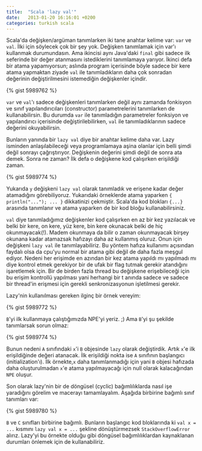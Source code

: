 ```yaml
---
title:  "Scala 'lazy val'"
date:   2013-01-20 16:16:01 +0200
categories: turkish scala
---
```

Scala'da değişken/argüman tanımlarken iki tane anahtar kelime var: `var` ve `val`. İlki için söylecek çok bir şey yok. Değişken tanımlamak için var'ı kullanmak durumundasın. Ama ikincisi aynı Java'daki `final` gibi sadece ilk seferinde bir değer atanmasını istediklerini tanımlamaya yarıyor. İkinci defa bir atama yapamıyorsun; aslında program içerisinde böyle sadece bir kere atama yapmaktan ziyade `val` ile tanımladıkların daha çok sonradan değerinin değiştirilmesini istemediğin değişkenler içindir.

{% gist 5989762 %}

`var` ve `val`'ı sadece değişkenleri tanımlarken değil aynı zamanda fonkisyon ve sınıf yapılandırıcıları (constructor) parametrelerini tanımlarken de kullanabilirsin. Bu durumda `var` ile tanımladığın parametreler fonksiyon ve yapılandırıcı içerisinde değiştirilebilirken, `val` ile tanımladıklarının sadece değerini okuyabilirsin.

Bunların yanında bir `lazy val` diye bir anahtar kelime daha var. Lazy isminden anlaşılabileceği veya programlamaya aşina olanlar için belli şimdi değil sonrayı çağrıştırıyor. Değişkenin değerini şimdi değil de sonra ata demek. Sonra ne zaman? İlk defa o değişkene kod çalışırken erişildiği zaman.

{% gist 5989774 %}

Yukarıda `y` değişkeni `lazy val` olarak tanımladık ve erişene kadar değer atamadığını görebiliyoruz. Yukarıdaki örneklerde atama yaparken `{ println("..."); ... }` dikkatinizi çekmiştir. Scala'da kod blokları `{...}` arasında tanımlanır ve atama yaparken de bir kod bloğu kullanabilirsiniz.

`val` diye tanımladığımız değişkenler kod çalışırken en az bir kez yazılacak ve belki bir kere, on kere, yüz kere, bin kere okunacak belki de hiç okunmayacak(!). Madem okunmaya da bilir o zaman okunmayacak birşey okunana kadar atamazsak hafızayı daha az kullanmış oluruz. Onun için değişkeni `lazy val` ile tanımlayabiliriz. Bu yöntem hafıza kullanımı açısından faydalı olsa da cpu'yu normal bir atama gibi değil de daha fazla meşgul ediyor. Nedeni her erişimde en azından bir kez atama yapıldı mı yapılmadı mı diye kontrol etmek gerekiyor bir de ufak bir flag tutmak gerekir atandığını işaretlemek için. Bir de birden fazla thread bu değişkene erişebileceği için bu erişim kontrollü yapılması yani herhangi bir t anında sadece ve sadece bir thread'in erişmesi için gerekli senkronizasyonun işletilmesi gerekir.

Lazy'nin kullanılması gereken ilginç bir örnek vereyim:

{% gist 5989772 %}

`B`'yi ilk kullanmaya çalıştığımızda NPE'yi yeriz. ;) Ama `B`'yi şu şekilde tanımlarsak sorun olmaz:

{% gist 5989774 %}

Bunun nedeni `A` sınıfındaki `x`'i `B` objesinde `lazy` olarak değiştirdik. Artık `x`'e ilk erişildiğinde değeri atanacak. İlk erişildiği nokta ise `A` sınıfının başlangıcı (initialization'ı). İlk örnekte,`x` daha tanımlanmadığı için yani `B` objesi hafızada daha oluşturulmadan `x`'e atama yapılmayacağı için null olarak kalacağından `NPE` oluşur.

Son olarak lazy'nin bir de döngüsel (cyclic) bağımlılıklarda nasıl işe yaradığını görelim ve macerayı tamamlayalım. Aşağıda birbirine bağımlı sınıf tanımları var:

{% gist 5989780 %}

`B` ve `C` sınıfları birbirine bağımlı. Bunların başlangıc kod bloklarında ki `val x = ...` kısmını `lazy val x = ...` şekline dönüştürmezsek `StackOverflowError` alırız. Lazy'yi bu örnekte olduğu gibi döngüsel bağımlılıklardan kaynaklanan durumları önlemek için de kullanabiliriz.







